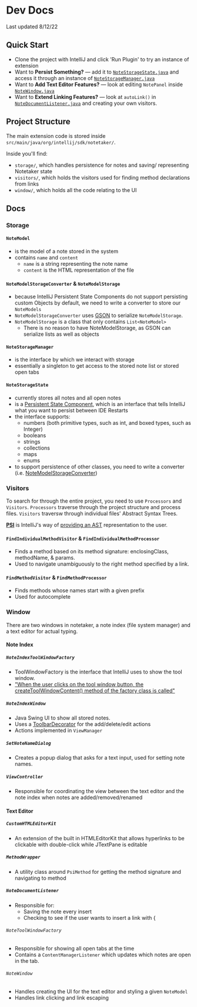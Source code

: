 # Dev Docs
Last updated 8/12/22
## Quick Start
- Clone the project with IntelliJ and click 'Run Plugin' to try an instance of 
extension
- Want to **Persist Something?** — add it to 
[`NoteStorageState.java`](src/main/java/org/intellij/sdk/notetaker/storage/NoteStorageState.java)
and access it through an instance of 
[`NoteStorageManager.java`](src/main/java/org/intellij/sdk/notetaker/storage/NoteStorageManager.java)
- Want to **Add Text Editor Features?** — look at editing `NotePanel` inside 
[`NoteWindow.java`](src/main/java/org/intellij/sdk/notetaker/window/texteditor/NoteWindow.java)
- Want to **Extend Linking Features?** — look at `autoLink()` in 
[`NoteDocumentListener.java`](src/main/java/org/intellij/sdk/notetaker/window/texteditor/NoteDocumentListener.java)
and creating your own visitors.

## Project Structure
The main extension code is stored inside 
`src/main/java/org/intellij/sdk/notetaker/`.  

Inside you'll find:
- `storage/`, which handles persistence for notes and saving/
representing Notetaker state 
- `visitors/`, which holds the visitors used for 
finding method declarations from links
- `window/`, which holds all the code relating to the UI

## Docs
### Storage
#### `NoteModel`
- is the model of a note stored in the system
- contains `name` and `content`
  - `name` is a string representing the note name
  - `content` is the HTML representation of the file
#### `NoteModelStorageConverter` & `NoteModelStorage`
- because IntelliJ Persistent State Components do not support
persisting custom Objects by default, we need to write a converter 
to store our `NoteModels`
- `NoteModelStorageConverter` uses [GSON](https://github.com/google/gson) 
to serialize `NoteModelStorage`.
- `NoteModelStorage` is a class that only contains `List<NoteModel>`
  - There is no reason to have NoteModelStorage, as GSON can serialize 
  lists as well as objects

#### `NoteStorageManager`
- is the interface by which we interact with storage
- essentially a singleton to get access to the stored note list
or stored open tabs

#### `NoteStorageState` 
- currently stores all notes and all open notes
- is a [Persistent State Component](https://plugins.jetbrains.com/docs/intellij/persisting-state-of-components.html),
which is an interface that tells IntelliJ what you want to persist
between IDE Restarts
- the interface supports:
  - numbers (both primitive types, such as int, and boxed types, such as Integer)
  - booleans
  - strings
  - collections
  - maps
  - enums
- to support persistence of other classes, you need to write a converter 
(i.e. [NoteModelStorageConverter](#notemodelstorageconverter--notemodelstorage))

### Visitors
To search for through the entire project, you need to use `Processors` and
`Visitors`. `Processors` traverse through the project structure and process
files. `Visitors` traversw through individual files' Abstract Syntax Trees. 

[**PSI**](https://plugins.jetbrains.com/docs/intellij/psi.html) is IntelliJ's way 
of [providing an AST](https://groups.google.com/g/lint-dev/c/ss18JfF7_hk/m/G8v_QLzdBQAJ)
representation to the user.

#### `FindIndividualMethodVisitor` & `FindIndividualMethodProcessor`
- Finds a method based on its method signature: enclosingClass, methodName, & params.
- Used to navigate unambiguously to the right method specified by a link.

#### `FindMethodVisitor` & `FindMethodProcessor`
- Finds methods whose names start with a given prefix
- Used for autocomplete

### Window
There are two windows in notetaker, a note index (file system manager) 
and a text editor for actual typing.

#### Note Index
##### `NoteIndexToolWindowFactory`
- ToolWindowFactory is the interface that IntelliJ uses to show the tool window.
- ["When the user clicks on the tool window button, the createToolWindowContent() 
method of the factory class is called"](https://plugins.jetbrains.com/docs/intellij/tool-windows.html#programmatic-setup)

##### `NoteIndexWindow`
- Java Swing UI to show all stored notes.
- Uses a [ToolbarDecorator](https://plugins.jetbrains.com/docs/intellij/lists-and-trees.html#toolbardecorator)
for the add/delete/edit actions
- Actions implemented in `ViewManager`

##### `SetNoteNameDialog`
- Creates a popup dialog that asks for a text input, used for setting note names.

##### `ViewController`
- Responsible for coordinating the view between the text editor and the note index when
notes are added/removed/renamed

#### Text Editor
##### `CustomHTMLEditorKit`
- An extension of the built in HTMLEditorKit that allows hyperlinks to
be clickable with double-click while JTextPane is editable

##### `MethodWrapper`
- A utility class around `PsiMethod` for getting the method signature and
navigating to method

##### `NoteDocumentListener`
- Responsible for:
  - Saving the note every insert
  - Checking to see if the user wants to insert a link with \{

###### `NoteToolWindowFactory`
- Responsible for showing all open tabs at the time
- Contains a `ContentManagerListener` which updates which notes are
open in the tab.

###### `NoteWindow`
- Handles creating the UI for the text editor and styling a given `NoteModel`
- Handles link clicking and link escaping
